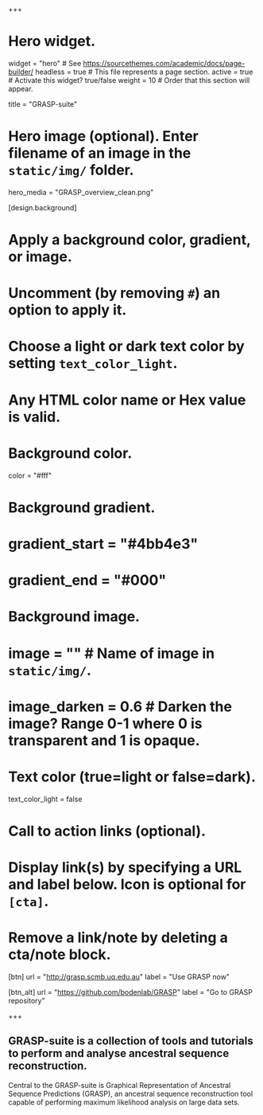 +++
# Hero widget.
widget = "hero"  # See https://sourcethemes.com/academic/docs/page-builder/
headless = true  # This file represents a page section.
active = true  # Activate this widget? true/false
weight = 10  # Order that this section will appear.

title = "GRASP-suite"

# Hero image (optional). Enter filename of an image in the `static/img/` folder.
hero_media = "GRASP_overview_clean.png"

[design.background]
  # Apply a background color, gradient, or image.
  #   Uncomment (by removing `#`) an option to apply it.
  #   Choose a light or dark text color by setting `text_color_light`.
  #   Any HTML color name or Hex value is valid.

  # Background color.
  color = "#fff"

  # Background gradient.
  # gradient_start = "#4bb4e3"
  # gradient_end = "#000"

  # Background image.
  # image = ""  # Name of image in `static/img/`.
  # image_darken = 0.6  # Darken the image? Range 0-1 where 0 is transparent and 1 is opaque.

  # Text color (true=light or false=dark).
  text_color_light = false

# Call to action links (optional).
#   Display link(s) by specifying a URL and label below. Icon is optional for `[cta]`.
#   Remove a link/note by deleting a cta/note block.
[btn]
  url = "http://grasp.scmb.uq.edu.au"
  label = "Use GRASP now"

[btn_alt]
  url = "https://github.com/bodenlab/GRASP"
  label = "Go to GRASP repository"

+++
## GRASP-suite is a collection of tools and tutorials to perform and analyse ancestral sequence reconstruction.

Central to the GRASP-suite is Graphical Representation of Ancestral Sequence Predictions (GRASP), an ancestral sequence reconstruction tool capable of performing maximum likelihood analysis on large data sets.